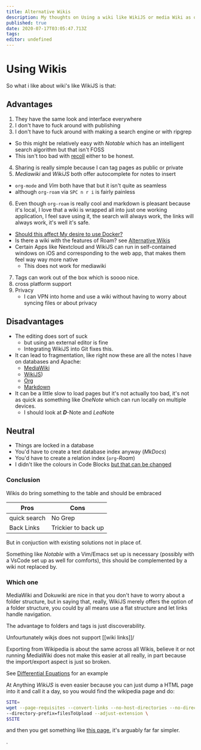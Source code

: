```yaml
---
title: Alternative Wikis
description: My thoughts on Using a wiki like WikiJS or media Wiki as opposed to or in conjuction to org-roam/org-deft and markdown.
published: true
date: 2020-07-17T03:05:47.713Z
tags: 
editor: undefined
---
```


# Using Wikis
So what i like about wiki's like WikiJS is that:

## Advantages

1. They have the same look and interface everywhere
2. I don't have to fuck around with publishing
3. I don't have to fuck around with making a search engine or with ripgrep
  + So this might be relatively easy with *Notable* which has an intelligent search algorithm but that isn't FOSS
  + This isn't too bad with [recoll](https://www.lesbonscomptes.com/recoll/) either to be honest.
 4. Sharing is really simple because I can tag pages as public or private
 5. *Mediawiki* and *WikiJS* both offer autocomplete for notes to insert
   + `org-mode` and *Vim* both have that but it isn't quite as seamless
   + although `org-roam` via `SPC n r i` is fairly painless
6. Even though `org-roam` is really cool and markdown is pleasant because it's local, I love that a wiki is wrapped all into just one working application, I feel save using it, the search will always work, the links will always work, it's well it's safe.
  + [Should this affect My desire to use Docker?](/home/IsDockertooSlow)
  + Is there a wiki with the features of Roam? see [Alternative Wikis](NoteTaking/Alternative-Wikis)
  + Certain Apps like Nextcloud and WikiJS can run in self-contained windows on iOS and corresponding to the web app, that makes them feel way way more native
    + This does not work for mediawiki
7. Tags can work out of the box which is soooo nice.  
8. cross platform support
9. Privacy
	+ I can VPN into home and use a wiki without having to worry about syncing files or about privacy 

 
 ## Disadvantages
 + The editing does sort of suck
   + but using an external editor is fine
   + Integrating WikiJS into Git fixes this.
 + It can lead to fragmentation, like right now these are all the notes I have on databases and Apache:
   + [MediaWiki](http://ryansnotes.org/mediawiki/index.php/Exporting)
   + [WikiJS](/home/todo/Apache-Server))
   + [Org](https://ryansnotes.org/Org/roam/20200514132606-apache2.html)
   + [Markdown](http://ryansnotes.org/MD/Document%20Authoring/Hosting_Server.html)
 + It can be a little slow to load pages but it's not actually too bad, it's not as quick as something like *OneNote* which can run locally on multiple devices.
   + I should look at **_D_**-Note and <i>Lea</i>Note

## Neutral
+ Things are locked in a database
+ You'd have to create a text database index anyway (*MkDocs*)
+ You'd have to create a relation index (`org`-*Roam*)
+ I didn't like the colours in Code Blocks [but that can be changed](./Change-Code-Block-Colour-Scheme-Wikijs.md)



### Conclusion
Wikis do bring something to the table and should be embraced


| Pros         | Cons                |
|--------------|---------------------|
| quick search | No Grep             |
| Back Links   | Trickier to back up |


But in conjuction with existing solutions not in place of.

Something like *Notable* with a Vim/Emacs set up is necessary (possibly with a VsCode set up as well for comforts), this should be complemented by a wiki not replaced by.

### Which one

MediaWiki and Dokuwiki are nice in that you don't have to worry about a folder structure, but in saying that, really, WikiJS merely offers the option of a folder structure, you could by all means use a flat structure and let links handle navigation.

The advantage to folders and tags is just discoverability.

Unfourtunately wikjs does not support [[wiki links]]/

Exporting from Wikipedia is about the same across all Wikis, believe it or not running MediaWiki does not make this easier at all really, in part because the import/export aspect is just so broken.

See [Differential Equations](./Differentia-Equations-MW-Export-Pandoc.md) for an example


At Anything *WikiJS* is even easier because you can just dump a HTML page into it and call it a day, so you would find the wikipedia page and do:

```bash
SITE=
wget --page-requisites --convert-links --no-host-directories --no-directories \
--directory-prefix=filesToUpload --adjust-extension \
$SITE
```

and then you get something like [this page](./LogicalConjunctions.md), it's arguably far far simpler.








.